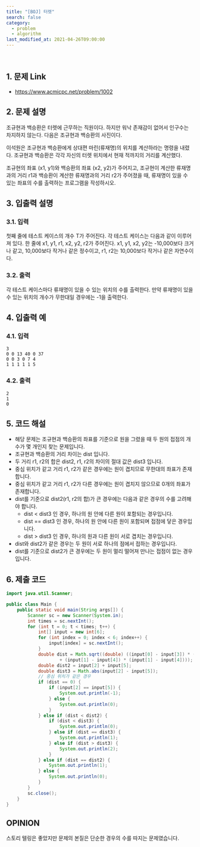 ```yaml
---
title: "[BOJ] 터렛"
search: false
category:
  - problem
  - algorithm
last_modified_at: 2021-04-26T09:00:00
---
```


<br>

## 1. 문제 Link
- <https://www.acmicpc.net/problem/1002>

## 2. 문제 설명
조규현과 백승환은 터렛에 근무하는 직원이다. 
하지만 워낙 존재감이 없어서 인구수는 차지하지 않는다. 
다음은 조규현과 백승환의 사진이다.

이석원은 조규현과 백승환에게 상대편 마린(류재명)의 위치를 계산하라는 명령을 내렸다. 
조규현과 백승환은 각각 자신의 터렛 위치에서 현재 적까지의 거리를 계산했다.

조규현의 좌표 (x1, y1)와 백승환의 좌표 (x2, y2)가 주어지고, 
조규현이 계산한 류재명과의 거리 r1과 백승환이 계산한 류재명과의 거리 r2가 주어졌을 때, 
류재명이 있을 수 있는 좌표의 수를 출력하는 프로그램을 작성하시오.

## 3. 입출력 설명

### 3.1. 입력
첫째 줄에 테스트 케이스의 개수 T가 주어진다. 
각 테스트 케이스는 다음과 같이 이루어져 있다.
한 줄에 x1, y1, r1, x2, y2, r2가 주어진다. 
x1, y1, x2, y2는 -10,000보다 크거나 같고, 10,000보다 작거나 같은 정수이고, r1, r2는 10,000보다 작거나 같은 자연수이다.

### 3.2. 출력
각 테스트 케이스마다 류재명이 있을 수 있는 위치의 수를 출력한다. 
만약 류재명이 있을 수 있는 위치의 개수가 무한대일 경우에는 -1을 출력한다.

## 4. 입출력 예

### 4.1. 입력
```
3
0 0 13 40 0 37
0 0 3 0 7 4
1 1 1 1 1 5
```

### 4.2. 출력
```
2
1
0
```

## 5. 코드 해설
- 해당 문제는 조규현과 백승환의 좌표를 기준으로 원을 그렸을 때 두 원의 접점의 개수가 몇 개인지 찾는 문제입니다.
- 조규현과 백승환의 거리 차이는 dist 입니다.
- 두 거리 r1, r2의 합은 dist2, r1, r2의 차이의 절대 값은 dist3 입니다. 
- 중심 위치가 같고 거리 r1, r2가 같은 경우에는 원이 겹치므로 무한대의 좌표가 존재합니다.
- 중심 위치가 같고 거리 r1, r2가 다른 경우에는 원이 겹치지 않으므로 0개의 좌표가 존재합니다.
- dist를 기준으로 dist2(r1, r2의 합)가 큰 경우에는 다음과 같은 경우의 수를 고려해야 합니다.
    - dist < dist3 인 경우, 하나의 원 안에 다른 원이 포함되는 경우입니다.
    - dist == dist3 인 경우, 하나의 원 안에 다른 원이 포함되며 접점에 닿은 경우입니다.
    - dist > dist3 인 경우, 하나의 원과 다른 원이 서로 겹치는 경우입니다.
- dist와 dist2가 같은 경우는 두 원이 서로 하나의 점에서 접하는 경우입니다.
- dist를 기준으로 dist2가 큰 경우에는 두 원이 멀리 떨어져 만나는 접점이 없는 경우입니다.

## 6. 제출 코드

```java
import java.util.Scanner;

public class Main {
    public static void main(String args[]) {
        Scanner sc = new Scanner(System.in);
        int times = sc.nextInt();
        for (int t = 0; t < times; t++) {
            int[] input = new int[6];
            for (int index = 0; index < 6; index++) {
                input[index] = sc.nextInt();
            }
            double dist = Math.sqrt((double) ((input[0] - input[3]) * (input[0] - input[3])
                    + (input[1] - input[4]) * (input[1] - input[4])));
            double dist2 = input[2] + input[5];
            double dist3 = Math.abs(input[2] - input[5]);
            // 중심 위치가 같은 경우
            if (dist == 0) {
                if (input[2] == input[5]) {
                    System.out.println(-1);
                } else {
                    System.out.println(0);
                }
            } else if (dist < dist2) {
                if (dist < dist3) {
                    System.out.println(0);
                } else if (dist == dist3) {
                    System.out.println(1);
                } else if (dist > dist3) {
                    System.out.println(2);
                }
            } else if (dist == dist2) {
                System.out.println(1);
            } else {
                System.out.println(0);
            }
        }
        sc.close();
    }
}
```

## OPINION
스토리 텔링은 좋았지만 문제의 본질은 단순한 경우의 수를 따지는 문제였습니다. 